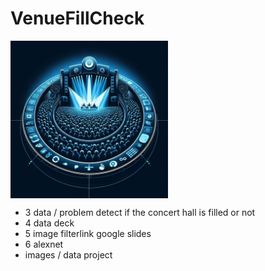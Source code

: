 # VenueFillCheck
 <img src="project_logo.jpg" alt="" style="display: block; width: 50%; height:50%; object-fit: cover;" />

- 3 data / problem detect if the concert hall is filled or not 
- 4 data deck 
- 5 image filterlink google slides 
- 6 alexnet
- images / data project 
